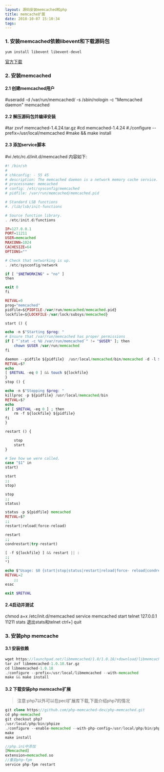```yaml
---
layout: 源码安装memcached和php
title: memcache扩展
date: 2018-10-07 15:10:34
tags:
---
```

### 1. 安装memcached依赖libevent和下载源码包
```php
yum install libevent libevent-devel
```
[官方下载](http://www.memcached.org/)

### 2. 安装memcached
#### 2.1 创建memcached用户
#useradd -d /var/run/memcached/ -s /sbin/nologin -c "Memcached daemon" memcached

#### 2.2 解压源码包并编译安装
#tar zxvf memcached-1.4.24.tar.gz
#cd memcached-1.4.24
#./configure --prefix=/usr/local/memcached
#make && make install

#### 2.3 添加service脚本
#vi /etc/rc.d/init.d/memcached
内容如下:
```php
#! /bin/sh
#
# chkconfig: - 55 45
# description: The memcached daemon is a network memory cache service.
# processname: memcached
# config: /etc/sysconfig/memcached
# pidfile: /var/run/memcached/memcached.pid

# Standard LSB functions
#. /lib/lsb/init-functions

# Source function library.
. /etc/init.d/functions

IP=127.0.0.1
PORT=11211
USER=memcached
MAXCONN=1024
CACHESIZE=64
OPTIONS=""

# Check that networking is up.
. /etc/sysconfig/network

if [ "$NETWORKING" = "no" ]
then

exit 0
fi

RETVAL=0
prog="memcached"
pidfile=${PIDFILE-/var/run/memcached/memcached.pid}
lockfile=${LOCKFILE-/var/lock/subsys/memcached}

start () {

echo -n $"Starting $prog: "
# Ensure that /var/run/memcached has proper permissions
if [ "`stat -c %U /var/run/memcached`" != "$USER" ]; then
    chown $USER /var/run/memcached
fi

daemon --pidfile ${pidfile}  /usr/local/memcached/bin/memcached -d -l $IP  -p $PORT -u $USER  -m $CACHESIZE -c $MAXCONN -P ${pidfile} $OPTIONS
RETVAL=$?
echo
[ $RETVAL -eq 0 ] && touch ${lockfile}
}
stop () {

echo -n $"Stopping $prog: "
killproc -p ${pidfile} /usr/local/memcached/bin
RETVAL=$?
echo
if [ $RETVAL -eq 0 ] ; then
    rm -f ${lockfile} ${pidfile}
fi
}

restart () {

    stop
    start
}

# See how we were called.
case "$1" in
start)

start
;;
stop)

stop
;;
status)

status -p ${pidfile} memcached
RETVAL=$?
;;
restart|reload|force-reload)

restart
;;
condrestart|try-restart)

[ -f ${lockfile} ] && restart || :
;;
*)

echo $"Usage: $0 {start|stop|status|restart|reload|force- reload|condrestart|try-restart}"
RETVAL=2
    ;;
esac

exit $RETVAL
```

#### 2.4启动并测试
chmod a+x /etc/init.d/memcached
service memcached start
telnet 127.0.0.1 11211
stats
退出stats和telnet ctrl+] quit

### 3. 安装php memcache

#### 3.1 安装依赖
```php
wget https://launchpad.net/libmemcached/1.0/1.0.18/+download/libmemcached-1.0.18.tar.gz
tar zxf libmemcached-1.0.18.tar.gz
cd libmemcached-1.0.18
./configure --prefix=/usr/local/libmemcached --with-memcached
make && make install
```

#### 3.2 下载安装php memcache扩展
> 注意:php7以外可以在pecl扩展库下载,下面介绍php7的情况
```php
git clone https://github.com/php-memcached-dev/php-memcached.git
cd php-memcached
git checkout php7
/usr/local/php/bin/phpize
./configure --enable-memcached --with-php-config=/usr/local/php/bin/php-config --with-libmemcached-dir=/usr/local/libmemcached  --disable-memcached-sasl
make
make install

//php.ini中添加
[Memcached]
extension=memcached.so
//重启php-fpm
service php-fpm restart
```
